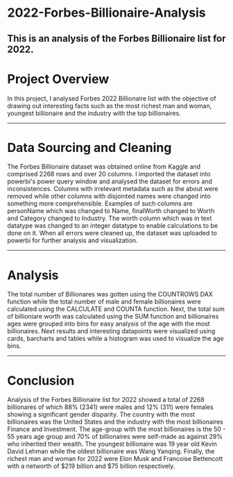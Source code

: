 # 2022-Forbes-Billionaire-Analysis
This is an analysis of the Forbes Billionaire list for 2022.
------
# Project Overview

In this project, I analysed Forbes 2022 Billionaire list  with the objective of drawing out interesting facts such as the most richest man and woman, youngest billionaire and the industry with the top billionaires.

------

# Data Sourcing and Cleaning

The Forbes Billionaire dataset was obtained online from Kaggle and comprised 2268 rows and over 20 columns. I imported the dataset into powerbi's power query window and analysed the dataset for errors and inconsistences. Columns with irrelevant metadata such as the about were removed while other columns with disjointed names were changed into something more comprehensible. Examples of such columns are personName which was changed to Name, finalWorth changed to Worth and Category changed to Industry. The worth column which was in text datatype was changed to an integer datatype to enable calculations to be done on it. When all errors were cleaned up, the dataset was uploaded to powerbi for further analysis and visualization.

-----


# Analysis

The total number of Billionares was gotten using the COUNTROWS DAX function while the total number of male and female billionaires were calculated using the CALCULATE and COUNTA function. Next, the total sum of billioniare worth was calculated using the SUM function and billionaires ages were grouped into bins for easy analysis of the age with the most billionaires. Next results and interesting datapoints were visualized using cards, barcharts and tables while a histogram was used to visualize the age bins.

------

# Conclusion

Analysis of the Forbes Billionaire list for 2022 showed a total of 2268 billionares of which 88% (2341) were males and 12% (311) were females showing a significant gender disparity. The country with the most billionaires was the United States and the industry with the most billionaires Finance and Investment. The age-group with the most billionaires is the 50 - 55 years age group and 70% of billionaires were self-made as against 29% who inherited their wealth. The youngest billionaire was 19 year old Kevin David Lehman while the oldest billionaire was Wang Yanqing. Finally, the richest man and woman for 2022 were Elon Musk and Francoise Bettencott with a networth of $219 billion and $75 billion respectively. 
